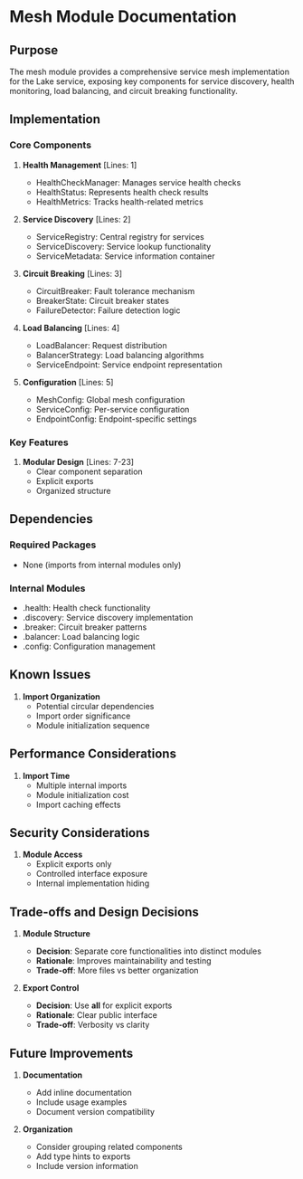 # Mesh Module Documentation

## Purpose

The mesh module provides a comprehensive service mesh implementation for the Lake service, exposing key components for service discovery, health monitoring, load balancing, and circuit breaking functionality.

## Implementation

### Core Components

1. **Health Management** [Lines: 1]

   - HealthCheckManager: Manages service health checks
   - HealthStatus: Represents health check results
   - HealthMetrics: Tracks health-related metrics

2. **Service Discovery** [Lines: 2]

   - ServiceRegistry: Central registry for services
   - ServiceDiscovery: Service lookup functionality
   - ServiceMetadata: Service information container

3. **Circuit Breaking** [Lines: 3]

   - CircuitBreaker: Fault tolerance mechanism
   - BreakerState: Circuit breaker states
   - FailureDetector: Failure detection logic

4. **Load Balancing** [Lines: 4]

   - LoadBalancer: Request distribution
   - BalancerStrategy: Load balancing algorithms
   - ServiceEndpoint: Service endpoint representation

5. **Configuration** [Lines: 5]
   - MeshConfig: Global mesh configuration
   - ServiceConfig: Per-service configuration
   - EndpointConfig: Endpoint-specific settings

### Key Features

1. **Modular Design** [Lines: 7-23]
   - Clear component separation
   - Explicit exports
   - Organized structure

## Dependencies

### Required Packages

- None (imports from internal modules only)

### Internal Modules

- .health: Health check functionality
- .discovery: Service discovery implementation
- .breaker: Circuit breaker patterns
- .balancer: Load balancing logic
- .config: Configuration management

## Known Issues

1. **Import Organization**
   - Potential circular dependencies
   - Import order significance
   - Module initialization sequence

## Performance Considerations

1. **Import Time**
   - Multiple internal imports
   - Module initialization cost
   - Import caching effects

## Security Considerations

1. **Module Access**
   - Explicit exports only
   - Controlled interface exposure
   - Internal implementation hiding

## Trade-offs and Design Decisions

1. **Module Structure**

   - **Decision**: Separate core functionalities into distinct modules
   - **Rationale**: Improves maintainability and testing
   - **Trade-off**: More files vs better organization

2. **Export Control**
   - **Decision**: Use **all** for explicit exports
   - **Rationale**: Clear public interface
   - **Trade-off**: Verbosity vs clarity

## Future Improvements

1. **Documentation**

   - Add inline documentation
   - Include usage examples
   - Document version compatibility

2. **Organization**
   - Consider grouping related components
   - Add type hints to exports
   - Include version information
